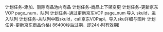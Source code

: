 计划任务-添加、删除商品池内商品
计划任务-商品上下架变更
计划任务-更新京东VOP page_num，队列
计划任务-通过更新京东VOP page_num 导入 skuId，进入队列
计划任务-从队列中取skuId，call京东VOPapi，导入sku详细与图片
计划任务-更新京东商品价格( 86400秒后过期，即24小时有效期)
